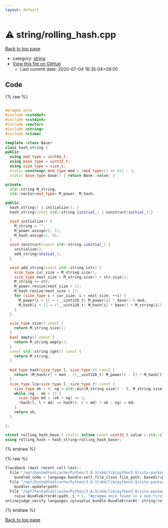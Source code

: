 ```yaml
---
layout: default
---
```


<!-- mathjax config similar to math.stackexchange -->
<script type="text/javascript" async
  src="https://cdnjs.cloudflare.com/ajax/libs/mathjax/2.7.5/MathJax.js?config=TeX-MML-AM_CHTML">
</script>
<script type="text/x-mathjax-config">
  MathJax.Hub.Config({
    TeX: { equationNumbers: { autoNumber: "AMS" }},
    tex2jax: {
      inlineMath: [ ['$','$'] ],
      processEscapes: true
    },
    "HTML-CSS": { matchFontHeight: false },
    displayAlign: "left",
    displayIndent: "2em"
  });
</script>

<script type="text/javascript" src="https://cdnjs.cloudflare.com/ajax/libs/jquery/3.4.1/jquery.min.js"></script>
<script src="https://cdn.jsdelivr.net/npm/jquery-balloon-js@1.1.2/jquery.balloon.min.js" integrity="sha256-ZEYs9VrgAeNuPvs15E39OsyOJaIkXEEt10fzxJ20+2I=" crossorigin="anonymous"></script>
<script type="text/javascript" src="../../assets/js/copy-button.js"></script>
<link rel="stylesheet" href="../../assets/css/copy-button.css" />


# :warning: string/rolling_hash.cpp

<a href="../../index.html">Back to top page</a>

* category: <a href="../../index.html#b45cffe084dd3d20d928bee85e7b0f21">string</a>
* <a href="{{ site.github.repository_url }}/blob/master/string/rolling_hash.cpp">View this file on GitHub</a>
    - Last commit date: 2020-07-04 16:35:04+09:00




## Code

<a id="unbundled"></a>
{% raw %}
```cpp

#pragma once
#include <cstddef>
#include <cstdint>
#include <vector>
#include <string>
#include <ctime>

template <class Base>
class hash_string {
public:
  using mod_type = uint64_t;
  using base_type = uint32_t;
  using size_type = size_t;
  static constexpr mod_type mod = (mod_type(1) << 61) - 1;
  static base_type base() { return Base::value; }

private:
  std::string M_string;
  std::vector<mod_type> M_power, M_hash;

public:
  hash_string() { initialize(); }
  hash_string(const std::string &initial_) { construct(initial_);}

  void initialize() {
    M_string = "";
    M_power.assign(1, 1);
    M_hash.assign(1, 0);
  }
  void construct(const std::string &initial_) {
    initialize();
    add_string(initial_);
  }

  void add_string(const std::string &str) {
    size_type cur_size = M_string.size();
    size_type next_size = M_string.size() + str.size();
    M_string += str;
    M_power.resize(next_size + 1);
    M_hash.resize(next_size + 1);
    for (size_type i = cur_size; i < next_size; ++i) {
      M_power[i + 1] = (__uint128_t) M_power[i] * base() % mod;
      M_hash[i + 1] = ((__uint128_t) M_hash[i] * base() + M_string[i]) % mod;
    }
  }

  size_type size() const {
    return M_string.size();
  }
  bool empty() const {
    return M_string.empty();
  }
  const std::string &get() const {
    return M_string;
  }
  
  mod_type hash(size_type l, size_type r) const {
    return (M_hash[r] + mod - ((__uint128_t) M_power[r - l] * M_hash[l]) % mod) % mod;
  }
  size_type lcp(size_type l, size_type r) const {
    size_type ok = 0, ng = std::min(M_string.size() - l, M_string.size() - r) + 1;
    while (ng - ok > 1) {
      size_type md = (ok + ng) >> 1;
      (hash(l, l + md) == hash(r, r + md) ? ok : ng) = md;
    }
    return ok;
  }

};

struct rolling_hash_base { static inline const uint32_t value = std::clock() ^ std::time(nullptr); };
using rolling_hash = hash_string<rolling_hash_base>;

```
{% endraw %}

<a id="bundled"></a>
{% raw %}
```cpp
Traceback (most recent call last):
  File "/opt/hostedtoolcache/Python/3.8.3/x64/lib/python3.8/site-packages/onlinejudge_verify/docs.py", line 349, in write_contents
    bundled_code = language.bundle(self.file_class.file_path, basedir=pathlib.Path.cwd())
  File "/opt/hostedtoolcache/Python/3.8.3/x64/lib/python3.8/site-packages/onlinejudge_verify/languages/cplusplus.py", line 185, in bundle
    bundler.update(path)
  File "/opt/hostedtoolcache/Python/3.8.3/x64/lib/python3.8/site-packages/onlinejudge_verify/languages/cplusplus_bundle.py", line 239, in update
    raise BundleErrorAt(path, i + 1, "#pragma once found in a non-first line")
onlinejudge_verify.languages.cplusplus_bundle.BundleErrorAt: string/rolling_hash.cpp: line 2: #pragma once found in a non-first line

```
{% endraw %}

<a href="../../index.html">Back to top page</a>

